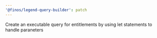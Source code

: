 ```yaml
---
'@finos/legend-query-builder': patch
---
```


Create an executable query for entitlements by using let statements to handle paraneters
